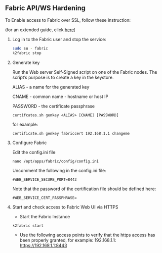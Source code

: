 ## Fabric API/WS Hardening

To Enable access to Fabric over SSL, follow these instruction:

(for an extended guide, click [here](https://support.k2view.com/Academy/articles/99_fabric_infras/devops/03_fabric_api_and_ui_hardening.html)) 

1. Log in to the Fabric user and stop the service:
	```bash
	sudo su - fabric
	k2fabric stop
	```
2. Generate key

	Run the Web server Self-Signed script on one of the Fabric nodes. The script’s purpose is to create a key in the keystore.
	
	ALIAS - a name for the generated key
	
	CNAME - common name - hostname or host IP
	
	PASSWORD - the certificate passphrase
	
	```
	certifcates.sh genkey <ALIAS> [CNAME] [PASSWORD]
	```
	for example:
	```
	certificate.sh genkey fabriccert 192.168.1.1 changeme
	```
3. Configure Fabric

	Edit the config.ini file
	```
	nano /opt/apps/fabric/config/config.ini
	```
	Uncomment the following in the config.ini file:
	```
	#WEB_SERVICE_SECURE_PORT=8443
	```
	Note that the password of the certification file should be defined here:
	```
	#WEB_SERVICE_CERT_PASSPHRASE=
	```
4. Start and check access to Fabric Web UI via HTTPS

	* Start the Fabric Instance
	```
	k2fabric start	
	```
	* Use the following access points to verify that the https access has been properly granted, for example: 192.168.1.1:
		https://192.168.1.1:8443
